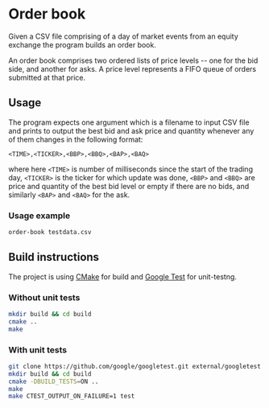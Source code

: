# Order book

Given a CSV file comprising of a day of market events from an equity exchange
the program builds an order book.

An order book comprises two ordered lists of price levels -- one for the bid
side, and another for asks. A price level represents a FIFO queue of orders
submitted at that price.

## Usage

The program expects one argument which is a filename to input CSV file and
prints to output the best bid and ask price and quantity whenever any of them
changes in the following format:
```
<TIME>,<TICKER>,<BBP>,<BBQ>,<BAP>,<BAQ>
```
where here `<TIME>` is number of milliseconds since the start of the trading
day, `<TICKER>` is the ticker for which update was done, `<BBP>` and `<BBQ>`
are price and quantity of the best bid level or empty if there are no bids, and
similarly `<BAP>` and `<BAQ>` for the ask.

### Usage example

```bash
order-book testdata.csv
```

## Build instructions

The project is using [CMake](https://cmake.org) for build and
[Google Test](https://github.com/google/googletest) for unit-testng.

###  Without unit tests

```bash
mkdir build && cd build
cmake ..
make
```

###  With unit tests

```bash
git clone https://github.com/google/googletest.git external/googletest
mkdir build && cd build
cmake -DBUILD_TESTS=ON ..
make
make CTEST_OUTPUT_ON_FAILURE=1 test
```
